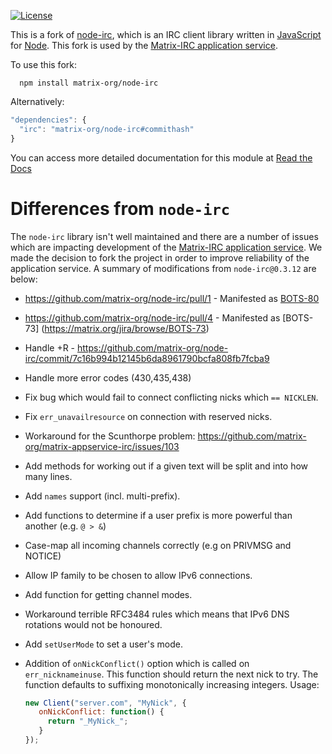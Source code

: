 [![License](https://img.shields.io/badge/license-GPLv3-blue.svg?style=flat)](http://opensource.org/licenses/GPL-3.0)

This is a fork of [node-irc](http://node-irc.readthedocs.org/), which is an IRC client library written in [JavaScript](http://en.wikipedia.org/wiki/JavaScript) for [Node](http://nodejs.org/). This fork is used by the [Matrix-IRC application service](http://github.com/matrix-org/matrix-appservice-irc).

To use this fork:
```
  npm install matrix-org/node-irc
```

Alternatively:
```javascript
"dependencies": {
  "irc": "matrix-org/node-irc#commithash"
}
```

You can access more detailed documentation for this module at [Read the Docs](http://readthedocs.org/docs/node-irc/en/latest/)

# Differences from `node-irc`
The `node-irc` library isn't well maintained and there are a number of issues which are impacting development of the [Matrix-IRC application service](http://github.com/matrix-org/matrix-appservice-irc). We made the decision to fork the project in order to improve reliability of the application service. A summary of modifications from `node-irc@0.3.12` are below:
 - https://github.com/matrix-org/node-irc/pull/1 - Manifested as [BOTS-80](https://matrix.org/jira/browse/BOTS-80)
 - https://github.com/matrix-org/node-irc/pull/4 - Manifested as [BOTS-73] (https://matrix.org/jira/browse/BOTS-73)
 - Handle +R - https://github.com/matrix-org/node-irc/commit/7c16b994b12145b6da8961790bcfa808fb7fcba9
 - Handle more error codes (430,435,438)
 - Fix bug which would fail to connect conflicting nicks which `== NICKLEN`.
 - Fix `err_unavailresource` on connection with reserved nicks.
 - Workaround for the Scunthorpe problem: https://github.com/matrix-org/matrix-appservice-irc/issues/103
 - Add methods for working out if a given text will be split and into how many lines.
 - Add `names` support (incl. multi-prefix).
 - Add functions to determine if a user prefix is more powerful than another (e.g. `@ > &`)
 - Case-map all incoming channels correctly (e.g on PRIVMSG and NOTICE)
 - Allow IP family to be chosen to allow IPv6 connections.
 - Add function for getting channel modes.
 - Workaround terrible RFC3484 rules which means that IPv6 DNS rotations would not be honoured.
 - Add `setUserMode` to set a user's mode.
 - Addition of `onNickConflict()` option which is called on `err_nicknameinuse`. This function should return the next nick to try. The function defaults to suffixing monotonically increasing integers. Usage:

   ```javascript
   new Client("server.com", "MyNick", {
      onNickConflict: function() {
        return "_MyNick_";
      }
   });
   ```
